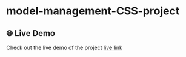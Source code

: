 # model-management-CSS-project
## 🌐 Live Demo

Check out the live demo of the project
[live link](https://varunjha-dev.github.io/model-management-CSS-proj/)
